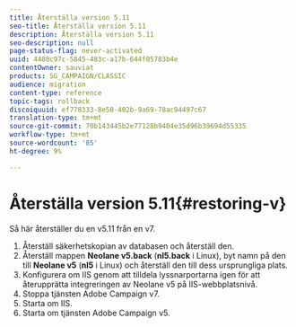 ```yaml
---
title: Återställa version 5.11
seo-title: Återställa version 5.11
description: Återställa version 5.11
seo-description: null
page-status-flag: never-activated
uuid: 4480c97c-5845-483c-a17b-644f05783b4e
contentOwner: sauviat
products: SG_CAMPAIGN/CLASSIC
audience: migration
content-type: reference
topic-tags: rollback
discoiquuid: ef778333-8e50-402b-9a69-78ac94497c67
translation-type: tm+mt
source-git-commit: 70b143445b2e77128b9404e35d96b39694d55335
workflow-type: tm+mt
source-wordcount: '85'
ht-degree: 9%

---
```



# Återställa version 5.11{#restoring-v}

Så här återställer du en v5.11 från en v7.

1. Återställ säkerhetskopian av databasen och återställ den.
1. Återställ mappen **Neolane v5.back** (**nl5.back** i Linux), byt namn på den till **Neolane v5** (**nl5** i Linux) och återställ den till dess ursprungliga plats.
1. Konfigurera om IIS genom att tilldela lyssnarportarna igen för att återupprätta integreringen av Neolane v5 på IIS-webbplatsnivå.
1. Stoppa tjänsten Adobe Campaign v7.
1. Starta om IIS.
1. Starta om tjänsten Adobe Campaign v5.

